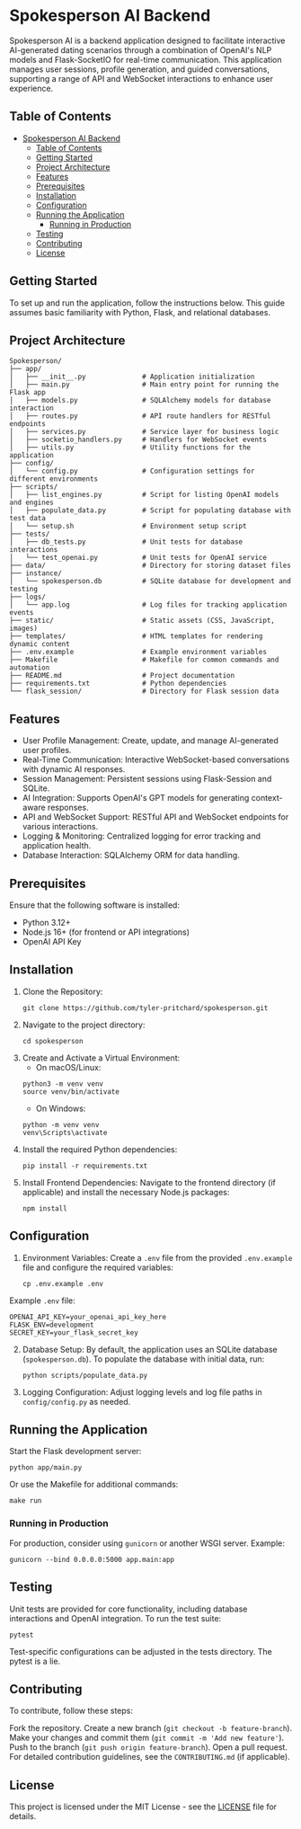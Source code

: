 # Spokesperson AI Backend

Spokesperson AI is a backend application designed to facilitate interactive AI-generated dating scenarios through a combination of OpenAI's NLP models and Flask-SocketIO for real-time communication. This application manages user sessions, profile generation, and guided conversations, supporting a range of API and WebSocket interactions to enhance user experience.

##  Table of Contents
- [Spokesperson AI Backend](#spokesperson-ai-backend)
  - [Table of Contents](#table-of-contents)
  - [Getting Started](#getting-started)
  - [Project Architecture](#project-architecture)
  - [Features](#features)
  - [Prerequisites](#prerequisites)
  - [Installation](#installation)
  - [Configuration](#configuration)
  - [Running the Application](#running-the-application)
    - [Running in Production](#running-in-production)
  - [Testing](#testing)
  - [Contributing](#contributing)
  - [License](#license)

## Getting Started
To set up and run the application, follow the instructions below. This guide assumes basic familiarity with Python, Flask, and relational databases.

## Project Architecture
```
Spokesperson/
├── app/
│   ├── __init__.py              # Application initialization
│   ├── main.py                  # Main entry point for running the Flask app
│   ├── models.py                # SQLAlchemy models for database interaction
│   ├── routes.py                # API route handlers for RESTful endpoints
│   ├── services.py              # Service layer for business logic
│   ├── socketio_handlers.py     # Handlers for WebSocket events
│   ├── utils.py                 # Utility functions for the application
├── config/
│   └── config.py                # Configuration settings for different environments
├── scripts/
│   ├── list_engines.py          # Script for listing OpenAI models and engines
│   ├── populate_data.py         # Script for populating database with test data
│   └── setup.sh                 # Environment setup script
├── tests/
│   ├── db_tests.py              # Unit tests for database interactions
│   └── test_openai.py           # Unit tests for OpenAI service
├── data/                        # Directory for storing dataset files
├── instance/
│   └── spokesperson.db          # SQLite database for development and testing
├── logs/
│   └── app.log                  # Log files for tracking application events
├── static/                      # Static assets (CSS, JavaScript, images)
├── templates/                   # HTML templates for rendering dynamic content
├── .env.example                 # Example environment variables
├── Makefile                     # Makefile for common commands and automation
├── README.md                    # Project documentation
├── requirements.txt             # Python dependencies
└── flask_session/               # Directory for Flask session data
```

## Features

- User Profile Management: Create, update, and manage AI-generated user profiles.
- Real-Time Communication: Interactive WebSocket-based conversations with dynamic AI responses.
- Session Management: Persistent sessions using Flask-Session and SQLite.
- AI Integration: Supports OpenAI's GPT models for generating context-aware responses.
- API and WebSocket Support: RESTful API and WebSocket endpoints for various interactions.
- Logging & Monitoring: Centralized logging for error tracking and application health.
- Database Interaction: SQLAlchemy ORM for data handling.

## Prerequisites
Ensure that the following software is installed:

- Python 3.12+
- Node.js 16+ (for frontend or API integrations)
- OpenAI API Key

## Installation
1. Clone the Repository:
   ```
   git clone https://github.com/tyler-pritchard/spokesperson.git
   ```
2. Navigate to the project directory:
   ```
   cd spokesperson
   ```
3. Create and Activate a Virtual Environment:
   - On macOS/Linux: 
   ```
   python3 -m venv venv
   source venv/bin/activate
   ```
   - On Windows:
   ```
   python -m venv venv
   venv\Scripts\activate
   ```
4. Install the required Python dependencies:
   ```
   pip install -r requirements.txt
   ```
5. Install Frontend Dependencies: Navigate to the frontend directory (if applicable) and install the necessary Node.js packages:
   ```
   npm install
   ```
## Configuration

1. Environment Variables: Create a ```.env``` file from the provided ```.env.example``` file and configure the required variables:
   ```
   cp .env.example .env
   ```
  Example ```.env``` file:
   ```
   OPENAI_API_KEY=your_openai_api_key_here
   FLASK_ENV=development
   SECRET_KEY=your_flask_secret_key
   ```
2. Database Setup: By default, the application uses an SQLite database (```spokesperson.db```). To populate the database with initial data, run:
   ```
   python scripts/populate_data.py
   ```
3. Logging Configuration: Adjust logging levels and log file paths in ```config/config.py``` as needed.

## Running the Application
Start the Flask development server:
   ```
   python app/main.py
   ```
Or use the Makefile for additional commands:
   ```
   make run
   ```
### Running in Production
For production, consider using ```gunicorn``` or another WSGI server. Example:
   ```
   gunicorn --bind 0.0.0.0:5000 app.main:app
   ```

## Testing
Unit tests are provided for core functionality, including database interactions and OpenAI integration. To run the test suite:
   ```
   pytest
   ```
Test-specific configurations can be adjusted in the tests directory.  The pytest is a lie.

## Contributing
To contribute, follow these steps:

Fork the repository.
Create a new branch (```git checkout -b feature-branch```).
Make your changes and commit them (```git commit -m 'Add new feature'```).
Push to the branch (```git push origin feature-branch```).
Open a pull request.
For detailed contribution guidelines, see the ```CONTRIBUTING.md``` (if applicable).

## License
This project is licensed under the MIT License - see the [LICENSE](./LICENSE) file for details.
